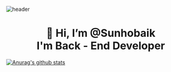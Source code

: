 ![header](https://capsule-render.vercel.app/api?type=wave&color=auto&height=300&section=header&text=Preferbaik&fontSize=70&desc=Back%20End%20Developer)
<!-- ![header](https://capsule-render.vercel.app/api?height=400&text=Hello%20World!&desc=Hello%20capsule%20render)
 -->
<div align=center><h1>👋 Hi, I’m @Sunhobaik <br> I'm Back - End Developer </h1></div>

 [![Anurag's github stats](https://github-readme-stats.vercel.app/api?username=preferbaik)](https://github.com/anuraghazra/github-readme-stats)
